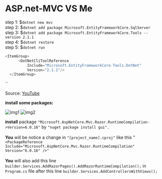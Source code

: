 # ASP.net-MVC VS Me

step 1: $`dotnet new mvc`<br>
step 2: $`dotnet add package Microsoft.EntityFrameworkCore.SqlServer` <br>
step 3: $`dotnet add package Microsoft.EntityFrameworkCore.Tools --version 2.1.1` <br>
step 4: $`dotnet restore`<br>
step 5: $`dotnet run` <br>
```cs
<ItemGroup>
      <DotNetCliToolReference
          Include="Microsoft.EntityFrameworkCore.Tools.DotNet"
          Version="2.1.1"/>
  </ItemGroup>

```
``

Source: [YouTube](https://youtu.be/yH0-LGKvVpc)

<b>install some packages:</b>

![img1](https://user-images.githubusercontent.com/106574604/231245634-05c5232b-49b4-4c90-b76f-80b1cec4f089.png)
![img2](https://user-images.githubusercontent.com/106574604/231246126-8f4c374d-3939-406f-9253-2c4d8904879c.png)

<b>install</b> package `"Microsoft.AspNetCore.Mvc.Razor.RuntimeCompilation->Version=6.0.16"` by `"nuget package install gui".` <br><br>
<b>You</b> will be notice a change in `"[project_name].cproj"` like this " `<PackageReference Include="Microsoft.AspNetCore.Mvc.Razor.RuntimeCompilation" Version="6.0.16" />"` <br> <br>
<b>You</b> will also add this line `builder.Services.AddRazorPages().AddRazorRuntimeCompilation();` in `Program.cs` file after this line `builder.Services.AddControllersWithViews();`<br>


